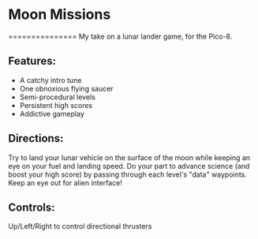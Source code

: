# Moon Missions
===============
My take on a lunar lander game, for the Pico-8.

Features:
---------
  - A catchy intro tune
  - One obnoxious flying saucer
  - Semi-procedural levels
  - Persistent high scores
  - Addictive gameplay

Directions:
-----------
Try to land your lunar vehicle on the surface of the moon while keeping an eye on your fuel
and landing speed. Do your part to advance science (and boost your high score) by passing 
through each level's "data" waypoints. Keep an eye out for alien interface!

Controls:
---------
Up/Left/Right to control directional thrusters
